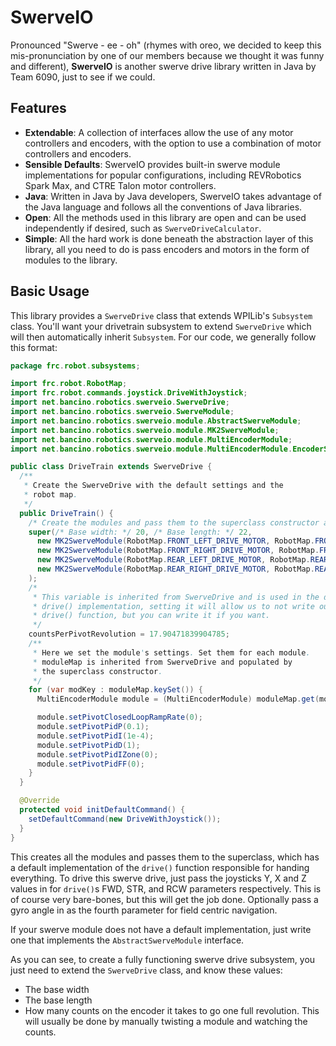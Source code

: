 # SwerveIO
Pronounced "Swerve - ee - oh" (rhymes with oreo, we decided to keep this mis-pronunciation by one of our members because we thought it was funny and different), **SwerveIO** is another swerve drive library written in Java by Team 6090, just to see if we could.

## Features
- **Extendable**: A collection of interfaces allow the use of any motor controllers and encoders, with the option to use a combination of motor controllers and encoders.
- **Sensible Defaults**: SwerveIO provides built-in swerve module implementations for popular configurations, including REVRobotics Spark Max, and CTRE Talon motor controllers.
- **Java**: Written in Java by Java developers, SwerveIO takes advantage of the Java language and follows all the conventions of Java libraries.
- **Open**: All the methods used in this library are open and can be used independently if desired, such as `SwerveDriveCalculator`. 
- **Simple**: All the hard work is done beneath the abstraction layer of this library, all you need to do is pass encoders and motors in the form of modules to the library.

## Basic Usage
This library provides a `SwerveDrive` class that extends WPILib's `Subsystem` class. You'll want your drivetrain subsystem to extend `SwerveDrive` which will then automatically inherit `Subsystem`. For our code, we generally follow this format:

```java
package frc.robot.subsystems;

import frc.robot.RobotMap;
import frc.robot.commands.joystick.DriveWithJoystick;
import net.bancino.robotics.swerveio.SwerveDrive;
import net.bancino.robotics.swerveio.SwerveModule;
import net.bancino.robotics.swerveio.module.AbstractSwerveModule;
import net.bancino.robotics.swerveio.module.MK2SwerveModule;
import net.bancino.robotics.swerveio.module.MultiEncoderModule;
import net.bancino.robotics.swerveio.module.MultiEncoderModule.EncoderSetting;

public class DriveTrain extends SwerveDrive {
  /**
   * Create the SwerveDrive with the default settings and the
   * robot map.
   */
  public DriveTrain() {
    /* Create the modules and pass them to the superclass constructor along with the base dimensions. */
    super(/* Base width: */ 20, /* Base length: */ 22,
      new MK2SwerveModule(RobotMap.FRONT_LEFT_DRIVE_MOTOR, RobotMap.FRONT_LEFT_PIVOT_MOTOR, RobotMap.FRONT_LEFT_ANALOG_ENCODER),
      new MK2SwerveModule(RobotMap.FRONT_RIGHT_DRIVE_MOTOR, RobotMap.FRONT_RIGHT_PIVOT_MOTOR, RobotMap.FRONT_RIGHT_ANALOG_ENCODER),
      new MK2SwerveModule(RobotMap.REAR_LEFT_DRIVE_MOTOR, RobotMap.REAR_LEFT_PIVOT_MOTOR, RobotMap.REAR_LEFT_ANALOG_ENCODER),
      new MK2SwerveModule(RobotMap.REAR_RIGHT_DRIVE_MOTOR, RobotMap.REAR_RIGHT_PIVOT_MOTOR, RobotMap.REAR_RIGHT_ANALOG_ENCODER)
    );
    /* 
     * This variable is inherited from SwerveDrive and is used in the default
     * drive() implementation, setting it will allow us to not write our own
     * drive() function, but you can write it if you want.
     */
    countsPerPivotRevolution = 17.90471839904785;
    /**
     * Here we set the module's settings. Set them for each module.
     * moduleMap is inherited from SwerveDrive and populated by
     * the superclass constructor.
     */
    for (var modKey : moduleMap.keySet()) {
      MultiEncoderModule module = (MultiEncoderModule) moduleMap.get(modKey);

      module.setPivotClosedLoopRampRate(0);
      module.setPivotPidP(0.1);
      module.setPivotPidI(1e-4);
      module.setPivotPidD(1);
      module.setPivotPidIZone(0);
      module.setPivotPidFF(0);
    }
  }

  @Override
  protected void initDefaultCommand() {
    setDefaultCommand(new DriveWithJoystick());
  }
}

```
This creates all the modules and passes them to the superclass, which has a default implementation of the `drive()` function responsible for handing everything. To drive this swerve drive, just pass the joysticks Y, X and Z values in for `drive()`s FWD, STR, and RCW parameters respectively. This is of course very bare-bones, but this will get the job done. Optionally pass a gyro angle in as the fourth parameter for field centric navigation.

If your swerve module does not have a default implementation, just write one that implements the `AbstractSwerveModule` interface. 

As you can see, to create a fully functioning swerve drive subsystem, you just need to extend the `SwerveDrive` class, and know these values:
- The base width
- The base length
- How many counts on the encoder it takes to go one full revolution. This will usually be done by manually twisting a module and watching the counts.